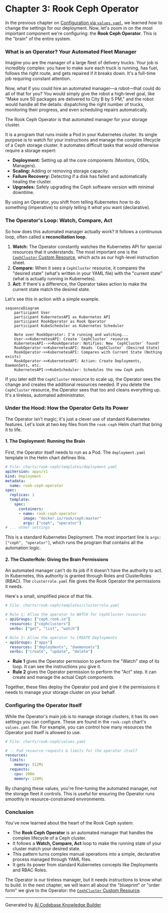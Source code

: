 # Chapter 3: Rook Ceph Operator

In the previous chapter on [Configuration via `values.yaml`](02_configuration_via__values_yaml__.md), we learned *how* to change the settings for our deployment. Now, let's zoom in on the most important component we're configuring: the **Rook Ceph Operator**. This is the "brain" of the entire system.

### What is an Operator? Your Automated Fleet Manager

Imagine you are the manager of a large fleet of delivery trucks. Your job is incredibly complex: you have to make sure each truck is running, has fuel, follows the right route, and gets repaired if it breaks down. It's a full-time job requiring constant attention.

Now, what if you could hire an automated manager—a robot—that could do all of that for you? You would simply give the robot a high-level goal, like "Make sure 50 packages are delivered to City B by 5 PM," and the robot would handle all the details: dispatching the right number of trucks, monitoring their progress, and even scheduling repairs automatically.

The Rook Ceph Operator is that automated manager for your storage cluster.

It is a program that runs inside a Pod in your Kubernetes cluster. Its single purpose is to watch for your instructions and manage the complex lifecycle of a Ceph storage cluster. It automates difficult tasks that would otherwise require a storage expert:

*   **Deployment:** Setting up all the core components (Monitors, OSDs, Managers).
*   **Scaling:** Adding or removing storage capacity.
*   **Failure Recovery:** Detecting if a disk has failed and automatically healing the cluster.
*   **Upgrades:** Safely upgrading the Ceph software version with minimal downtime.

By using an Operator, you shift from telling Kubernetes *how* to do something (imperative) to simply telling it *what* you want (declarative).

### The Operator's Loop: Watch, Compare, Act

So how does this automated manager actually work? It follows a continuous loop, often called a **reconciliation loop**.

1.  **Watch:** The Operator constantly watches the Kubernetes API for special resources that it understands. The most important one is the [`CephCluster` Custom Resource](04__cephcluster__custom_resource__.md), which acts as our high-level instruction sheet.
2.  **Compare:** When it sees a `CephCluster` resource, it compares the "desired state" (what's written in your YAML file) with the "current state" (what is actually running in Kubernetes).
3.  **Act:** If there's a difference, the Operator takes action to make the current state match the desired state.

Let's see this in action with a simple example.

```mermaid
sequenceDiagram
    participant User
    participant KubernetesAPI as Kubernetes API
    participant RookOperator as Rook Operator
    participant KubeScheduler as Kubernetes Scheduler

    Note over RookOperator: I'm running and watching...
    User->>KubernetesAPI: Create `CephCluster` resource
    KubernetesAPI-->>RookOperator: Notifies: New `CephCluster` found!
    RookOperator->>KubernetesAPI: Reads `CephCluster` (Desired State)
    RookOperator->>KubernetesAPI: Compares with Current State (Nothing exists)
    RookOperator->>KubernetesAPI: Action: Create Deployments, DaemonSets, etc.
    KubernetesAPI->>KubeScheduler: Schedules the new Ceph pods
```

If you later edit the `CephCluster` resource to scale up, the Operator sees the change and creates the additional resources needed. If you delete the `CephCluster` resource, the Operator sees that too and cleans everything up. It's a tireless, automated administrator.

### Under the Hood: How the Operator Gets Its Power

The Operator isn't magic; it's just a clever use of standard Kubernetes features. Let's look at two key files from the `rook-ceph` Helm chart that bring it to life.

#### 1. The Deployment: Running the Brain

First, the Operator itself needs to run as a Pod. The `deployment.yaml` template in the Helm chart defines this.

```yaml
# File: charts/rook-ceph/templates/deployment.yaml
apiVersion: apps/v1
kind: Deployment
metadata:
  name: rook-ceph-operator
spec:
  replicas: 1
  template:
    spec:
      containers:
      - name: rook-ceph-operator
        image: "docker.io/rook/ceph:master"
        args: ["ceph", "operator"]
# ... other settings
```

This is a standard Kubernetes Deployment. The most important line is `args: ["ceph", "operator"]`, which runs the program that contains all the automation logic.

#### 2. The ClusterRole: Giving the Brain Permissions

An automated manager can't do its job if it doesn't have the authority to act. In Kubernetes, this authority is granted through Roles and ClusterRoles (RBAC). The `clusterrole.yaml` file gives the Rook Operator the permissions it needs.

Here's a small, simplified piece of that file.

```yaml
# File: charts/rook-ceph/templates/clusterrole.yaml

# Rule 1: Allow the operator to WATCH for CephCluster resources
- apiGroups: ["ceph.rook.io"]
  resources: ["cephclusters"]
  verbs: ["get", "list", "watch"]

# Rule 2: Allow the operator to CREATE Deployments
- apiGroups: ["apps"]
  resources: ["deployments", "daemonsets"]
  verbs: ["create", "update", "delete"]
```

*   **Rule 1** gives the Operator permission to perform the "Watch" step of its loop. It can see the instructions you give it.
*   **Rule 2** gives the Operator permission to perform the "Act" step. It can create and manage the actual Ceph components.

Together, these files deploy the Operator pod and give it the permissions it needs to manage your storage cluster on your behalf.

### Configuring the Operator Itself

While the Operator's main job is to manage storage clusters, it has its own settings you can configure. These are found in the `rook-ceph` chart's `values.yaml` file. For example, you can control how many resources the Operator pod itself is allowed to use.

```yaml
# File: charts/rook-ceph/values.yaml

# -- Pod resource requests & limits for the operator itself
resources:
  limits:
    memory: 512Mi
  requests:
    cpu: 200m
    memory: 128Mi
```

By changing these values, you're fine-tuning the automated manager, not the storage fleet it controls. This is useful for ensuring the Operator runs smoothly in resource-constrained environments.

### Conclusion

You've now learned about the heart of the Rook Ceph system:

*   The **Rook Ceph Operator** is an automated manager that handles the complex lifecycle of a Ceph cluster.
*   It follows a **Watch, Compare, Act** loop to make the running state of your cluster match your desired state.
*   This pattern turns complex manual operations into a simple, declarative process managed through YAML files.
*   It gets its power from standard Kubernetes concepts like Deployments and RBAC Roles.

The Operator is our tireless manager, but it needs instructions to know what to build. In the next chapter, we will learn all about the "blueprint" or "order form" we give to the Operator: the [`CephCluster` Custom Resource](04__cephcluster__custom_resource__.md).

---

Generated by [AI Codebase Knowledge Builder](https://github.com/The-Pocket/Tutorial-Codebase-Knowledge)